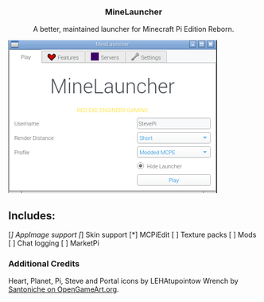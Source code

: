 

  <h3 align="center">MineLauncher</h3>

  <p align="center">
    A better, maintained launcher for Minecraft Pi Edition Reborn.

  </p>
</p>

![Screenshot](https://github.com/PythonScratcher/MineLauncher/raw/master/screenshot.png)




## Includes:
[*] AppImage support
[*] Skin support
[*] MCPiEdit
[ ] Texture packs
[ ] Mods
[ ] Chat logging
[ ] MarketPi




### Additional Credits
Heart, Planet, Pi, Steve and Portal icons by LEHAtupointow
Wrench by [Santoniche on OpenGameArt.org](https://opengameart.org/content/wrench-0).
